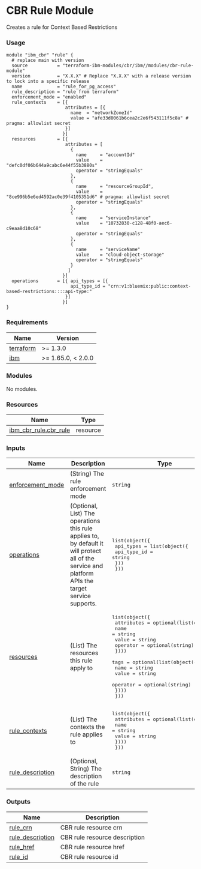 # CBR Rule Module

Creates a rule for Context Based Restrictions

### Usage

```hcl
module "ibm_cbr" "rule" {
  # replace main with version
  source           = "terraform-ibm-modules/cbr/ibm//modules/cbr-rule-module"
  version          = "X.X.X" # Replace "X.X.X" with a release version to lock into a specific release
  name             = "rule_for_pg_access"
  rule_description = "rule from terraform"
  enforcement_mode = "enabled"
  rule_contexts    = [{
                      attributes = [{
                        name  = "networkZoneId"
                        value = "afe33d0061b6cea2c2e6f543111f5c8a" # pragma: allowlist secret
                      }]
                     }]
  resources        = [{
                      attributes = [
                        {
                          name     = "accountId"
                          value    = "defc0df06b644a9cabc6e44f55b3880s"
                          operator = "stringEquals"
                        },
                        {
                          name     = "resourceGroupId",
                          value    = "8ce996b5e6ed4592ac0e39f4105351d6" # pragma: allowlist secret
                          operator = "stringEquals"
                        },
                        {
                          name     = "serviceInstance"
                          value    = "10732830-c128-48f0-aec6-c9eaa8d10c68"
                          operator = "stringEquals"
                        },
                        {
                          name     = "serviceName"
                          value    = "cloud-object-storage"
                          operator = "stringEquals"
                        }
                       ]
                     }]
  operations       = [{ api_types = [{
                        api_type_id = "crn:v1:bluemix:public:context-based-restrictions::::api-type:"
                      }]
                     }]
}
```

<!-- BEGINNING OF PRE-COMMIT-TERRAFORM DOCS HOOK -->
### Requirements

| Name | Version |
|------|---------|
| <a name="requirement_terraform"></a> [terraform](#requirement\_terraform) | >= 1.3.0 |
| <a name="requirement_ibm"></a> [ibm](#requirement\_ibm) | >= 1.65.0, < 2.0.0 |

### Modules

No modules.

### Resources

| Name | Type |
|------|------|
| [ibm_cbr_rule.cbr_rule](https://registry.terraform.io/providers/IBM-Cloud/ibm/latest/docs/resources/cbr_rule) | resource |

### Inputs

| Name | Description | Type | Default | Required |
|------|-------------|------|---------|:--------:|
| <a name="input_enforcement_mode"></a> [enforcement\_mode](#input\_enforcement\_mode) | (String) The rule enforcement mode | `string` | `"report"` | no |
| <a name="input_operations"></a> [operations](#input\_operations) | (Optional, List) The operations this rule applies to, by default it will protect all of the service and platform APIs the target service supports. | <pre>list(object({<br>    api_types = list(object({<br>      api_type_id = string<br>    }))<br>  }))</pre> | <pre>[<br>  {<br>    "api_types": [<br>      {<br>        "api_type_id": "crn:v1:bluemix:public:context-based-restrictions::::api-type:"<br>      }<br>    ]<br>  }<br>]</pre> | no |
| <a name="input_resources"></a> [resources](#input\_resources) | (List) The resources this rule apply to | <pre>list(object({<br>    attributes = optional(list(object({<br>      name     = string<br>      value    = string<br>      operator = optional(string)<br>    })))<br>    tags = optional(list(object({<br>      name     = string<br>      value    = string<br>      operator = optional(string)<br>    })))<br>  }))</pre> | n/a | yes |
| <a name="input_rule_contexts"></a> [rule\_contexts](#input\_rule\_contexts) | (List) The contexts the rule applies to | <pre>list(object({<br>    attributes = optional(list(object({<br>      name  = string<br>      value = string<br>    })))<br>  }))</pre> | `[]` | no |
| <a name="input_rule_description"></a> [rule\_description](#input\_rule\_description) | (Optional, String) The description of the rule | `string` | `null` | no |

### Outputs

| Name | Description |
|------|-------------|
| <a name="output_rule_crn"></a> [rule\_crn](#output\_rule\_crn) | CBR rule resource crn |
| <a name="output_rule_description"></a> [rule\_description](#output\_rule\_description) | CBR rule resource description |
| <a name="output_rule_href"></a> [rule\_href](#output\_rule\_href) | CBR rule resource href |
| <a name="output_rule_id"></a> [rule\_id](#output\_rule\_id) | CBR rule resource id |
<!-- END OF PRE-COMMIT-TERRAFORM DOCS HOOK -->
